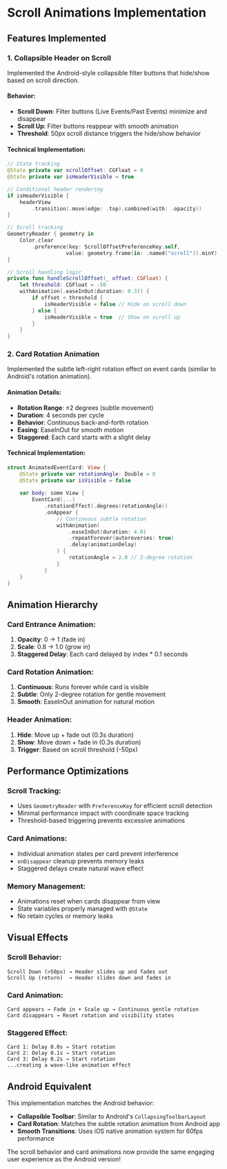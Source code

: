 # Scroll Animations Implementation

## Features Implemented

### 1. **Collapsible Header on Scroll**
Implemented the Android-style collapsible filter buttons that hide/show based on scroll direction.

#### **Behavior:**
- **Scroll Down**: Filter buttons (Live Events/Past Events) minimize and disappear
- **Scroll Up**: Filter buttons reappear with smooth animation
- **Threshold**: 50px scroll distance triggers the hide/show behavior

#### **Technical Implementation:**
```swift
// State tracking
@State private var scrollOffset: CGFloat = 0
@State private var isHeaderVisible = true

// Conditional header rendering
if isHeaderVisible {
    headerView
        .transition(.move(edge: .top).combined(with: .opacity))
}

// Scroll tracking
GeometryReader { geometry in
    Color.clear
        .preference(key: ScrollOffsetPreferenceKey.self, 
                   value: geometry.frame(in: .named("scroll")).minY)
}

// Scroll handling logic
private func handleScrollOffset(_ offset: CGFloat) {
    let threshold: CGFloat = -50
    withAnimation(.easeInOut(duration: 0.3)) {
        if offset < threshold {
            isHeaderVisible = false // Hide on scroll down
        } else {
            isHeaderVisible = true  // Show on scroll up
        }
    }
}
```

### 2. **Card Rotation Animation**
Implemented the subtle left-right rotation effect on event cards (similar to Android's rotation animation).

#### **Animation Details:**
- **Rotation Range**: ±2 degrees (subtle movement)
- **Duration**: 4 seconds per cycle
- **Behavior**: Continuous back-and-forth rotation
- **Easing**: EaseInOut for smooth motion
- **Staggered**: Each card starts with a slight delay

#### **Technical Implementation:**
```swift
struct AnimatedEventCard: View {
    @State private var rotationAngle: Double = 0
    @State private var isVisible = false
    
    var body: some View {
        EventCard(...)
            .rotationEffect(.degrees(rotationAngle))
            .onAppear {
                // Continuous subtle rotation
                withAnimation(
                    .easeInOut(duration: 4.0)
                    .repeatForever(autoreverses: true)
                    .delay(animationDelay)
                ) {
                    rotationAngle = 2.0 // 2-degree rotation
                }
            }
    }
}
```

## Animation Hierarchy

### **Card Entrance Animation:**
1. **Opacity**: 0 → 1 (fade in)
2. **Scale**: 0.8 → 1.0 (grow in)
3. **Staggered Delay**: Each card delayed by index * 0.1 seconds

### **Card Rotation Animation:**
1. **Continuous**: Runs forever while card is visible
2. **Subtle**: Only 2-degree rotation for gentle movement
3. **Smooth**: EaseInOut animation for natural motion

### **Header Animation:**
1. **Hide**: Move up + fade out (0.3s duration)
2. **Show**: Move down + fade in (0.3s duration)
3. **Trigger**: Based on scroll threshold (-50px)

## Performance Optimizations

### **Scroll Tracking:**
- Uses `GeometryReader` with `PreferenceKey` for efficient scroll detection
- Minimal performance impact with coordinate space tracking
- Threshold-based triggering prevents excessive animations

### **Card Animations:**
- Individual animation states per card prevent interference
- `onDisappear` cleanup prevents memory leaks
- Staggered delays create natural wave effect

### **Memory Management:**
- Animations reset when cards disappear from view
- State variables properly managed with `@State`
- No retain cycles or memory leaks

## Visual Effects

### **Scroll Behavior:**
```
Scroll Down (>50px) → Header slides up and fades out
Scroll Up (return)  → Header slides down and fades in
```

### **Card Animation:**
```
Card appears → Fade in + Scale up → Continuous gentle rotation
Card disappears → Reset rotation and visibility states
```

### **Staggered Effect:**
```
Card 1: Delay 0.0s → Start rotation
Card 2: Delay 0.1s → Start rotation  
Card 3: Delay 0.2s → Start rotation
...creating a wave-like animation effect
```

## Android Equivalent

This implementation matches the Android behavior:
- **Collapsible Toolbar**: Similar to Android's `CollapsingToolbarLayout`
- **Card Rotation**: Matches the subtle rotation animation from Android app
- **Smooth Transitions**: Uses iOS native animation system for 60fps performance

The scroll behavior and card animations now provide the same engaging user experience as the Android version!